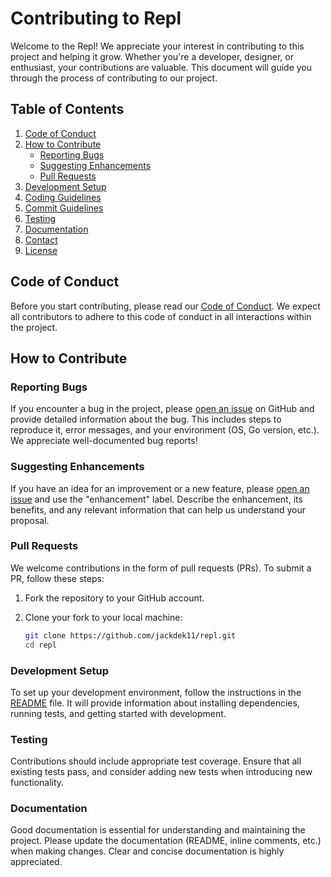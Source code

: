 # Contributing to Repl

Welcome to the Repl! We appreciate your interest in contributing to this project and helping it grow. Whether you're a developer, designer, or enthusiast, your contributions are valuable. This document will guide you through the process of contributing to our project.

## Table of Contents

1. [Code of Conduct](#code-of-conduct)
2. [How to Contribute](#how-to-contribute)
    - [Reporting Bugs](#reporting-bugs)
    - [Suggesting Enhancements](#suggesting-enhancements)
    - [Pull Requests](#pull-requests)
3. [Development Setup](#development-setup)
4. [Coding Guidelines](#coding-guidelines)
5. [Commit Guidelines](#commit-guidelines)
6. [Testing](#testing)
7. [Documentation](#documentation)
8. [Contact](#contact)
9. [License](#license)

## Code of Conduct

Before you start contributing, please read our [Code of Conduct](../CODE_OF_CONDUCT.md). We expect all contributors to adhere to this code of conduct in all interactions within the project.

## How to Contribute

### Reporting Bugs

If you encounter a bug in the project, please [open an issue](../../issues) on GitHub and provide detailed information about the bug. This includes steps to reproduce it, error messages, and your environment (OS, Go version, etc.). We appreciate well-documented bug reports!

### Suggesting Enhancements

If you have an idea for an improvement or a new feature, please [open an issue](../../issues) and use the "enhancement" label. Describe the enhancement, its benefits, and any relevant information that can help us understand your proposal.

### Pull Requests

We welcome contributions in the form of pull requests (PRs). To submit a PR, follow these steps:

1. Fork the repository to your GitHub account.

2. Clone your fork to your local machine:
   ```bash
   git clone https://github.com/jackdek11/repl.git
   cd repl
   ```

### Development Setup
To set up your development environment, follow the instructions in the [README](./README.md) file. It will provide information about installing dependencies, running tests, and getting started with development.

### Testing

Contributions should include appropriate test coverage. Ensure that all existing tests pass, and consider adding new tests when introducing new functionality.

### Documentation

Good documentation is essential for understanding and maintaining the project. Please update the documentation (README, inline comments, etc.) when making changes. Clear and concise documentation is highly appreciated.
